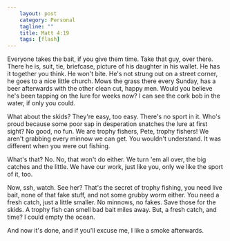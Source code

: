 ```yaml
---                                                 
    layout: post                                    
    category: Personal                              
    tagline: ""
    title: Matt 4:19                                
    tags: [flash]   
---
```


 Everyone takes the bait, if you give them time. Take that guy, over there. There he is, suit, tie, briefcase, picture of his daughter in his wallet. He has it together you think. He won't bite. He's not strung out on a street corner, he goes to a nice little church. Mows the grass there every Sunday, has a beer afterwards with the other clean cut, happy men. Would you believe he's been tapping on the lure for weeks now? I can see the cork bob in the water, if only you could.

<!-- more -->

What about the skids? They're easy, too easy. There's no sport in it. Who's proud because some poor sap in desperation snatches the lure at first sight? No good, no fun. We are trophy fishers, Pete, trophy fishers! We aren't grabbing every minnow we can get. You wouldn't understand. It was different when you were out fishing.

What's that? No. No, that won't do either. We turn 'em all over, the big catches and the little. We have our work, just like you, only we like the sport of it, too.

Now, ssh, watch. See her? That's the secret of trophy fishing, you need live bait, none of that fake stuff, and not some grubby worm either. You need a fresh catch, just a little smaller. No minnows, no fakes. Save those for the skids. A trophy fish can smell bad bait miles away. But, a fresh catch, and time? I could empty the ocean.

And now it's done, and if you'll excuse me, I like a smoke afterwards.
 




